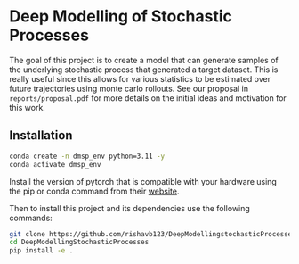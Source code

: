 # Deep Modelling of Stochastic Processes

The goal of this project is to create a model that can generate samples of the underlying stochastic process that generated a target dataset. This is really useful since this allows for various statistics to be estimated over future trajectories using monte carlo rollouts. See our proposal in `reports/proposal.pdf` for more details on the initial ideas and motivation for this work.

## Installation

```bash
conda create -n dmsp_env python=3.11 -y
conda activate dmsp_env
```

Install the version of pytorch that is compatible with your hardware using the pip or conda command from their [website](https://pytorch.org/get-started/locally/).

Then to install this project and its dependencies use the following commands:

```bash
git clone https://github.com/rishavb123/DeepModellingstochasticProcesses.git
cd DeepModellingStochasticProcesses
pip install -e .
```
